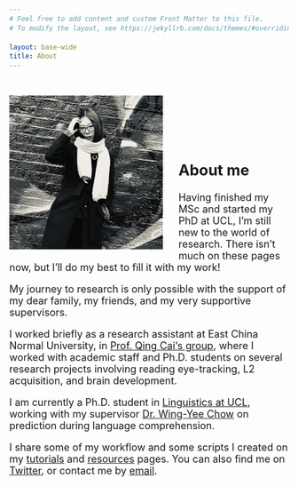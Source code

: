 ```yaml
---
# Feel free to add content and custom Front Matter to this file.
# To modify the layout, see https://jekyllrb.com/docs/themes/#overriding-theme-defaults

layout: base-wide
title: About
---
```


<img src="/images/profile_image_2_square.webp" alt="profile-image" style="float: left; margin: 2em 2em 1em 0;" width="55%">

<font size="+1">
<p style="padding: 5em 0 1em 0;"><h2>About me</h2></p>

<p>Having finished my MSc and started my PhD at UCL, I’m still new to the world of research. There isn’t much on these pages now, but I’ll do my best to fill it with my work!</p>

<p>My journey to research is only possible with the support of my dear family, my friends, and my very supportive supervisors.</p>

<p>I worked briefly as a research assistant at East China Normal University, in <a href="https://slangscience.github.io/slang/index_cn.html" target="_blank">Prof. Qing Cai‘s group</a>, where I worked with academic staff and Ph.D. students on several research projects involving reading eye-tracking, L2 acquisition, and brain development.</p>

<p>I am currently a Ph.D. student in <a href="https://www.ucl.ac.uk/pals/research/linguistics/linguistics-people" target="_blank">Linguistics at UCL</a>, working with my supervisor <a href="https://www.ucl.ac.uk/pals/people/wingyee-chow" target="_blank">Dr. Wing-Yee Chow</a> on prediction during language comprehension.</p>

I share some of my workflow and some scripts I created on my <a href="https://yiling-huo.github.io/tutorials/" target="_blank">tutorials</a> and <a href="https://yiling-huo.github.io/resources/" target="_blank">resources</a> pages. You can also find me on <a href="https://twitter.com/YlHuo" target="_blank">Twitter</a>, or contact me by <a href="mailto:yiling.huo.18@ucl.ac.uk">email</a>. </font>